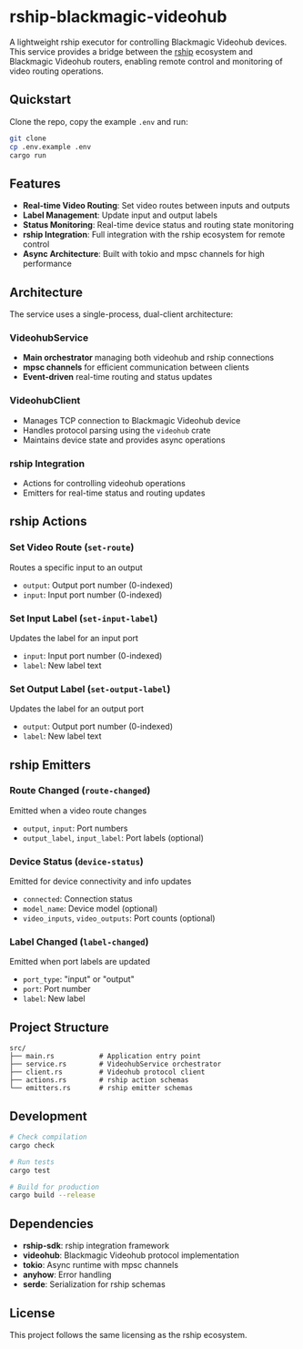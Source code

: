 # rship-blackmagic-videohub

A lightweight rship executor for controlling Blackmagic Videohub devices. This service provides a bridge between the [rship](https://docs.rship.io) ecosystem and Blackmagic Videohub routers, enabling remote control and monitoring of video routing operations.

## Quickstart

Clone the repo, copy the example `.env` and run:

```bash
git clone 
cp .env.example .env
cargo run
```

## Features

- **Real-time Video Routing**: Set video routes between inputs and outputs
- **Label Management**: Update input and output labels
- **Status Monitoring**: Real-time device status and routing state monitoring
- **rship Integration**: Full integration with the rship ecosystem for remote control
- **Async Architecture**: Built with tokio and mpsc channels for high performance

## Architecture

The service uses a single-process, dual-client architecture:

### VideohubService
- **Main orchestrator** managing both videohub and rship connections
- **mpsc channels** for efficient communication between clients
- **Event-driven** real-time routing and status updates

### VideohubClient
- Manages TCP connection to Blackmagic Videohub device
- Handles protocol parsing using the `videohub` crate
- Maintains device state and provides async operations

### rship Integration
- Actions for controlling videohub operations
- Emitters for real-time status and routing updates

## rship Actions

### Set Video Route (`set-route`)
Routes a specific input to an output
- `output`: Output port number (0-indexed)
- `input`: Input port number (0-indexed)

### Set Input Label (`set-input-label`)
Updates the label for an input port
- `input`: Input port number (0-indexed)
- `label`: New label text

### Set Output Label (`set-output-label`) 
Updates the label for an output port
- `output`: Output port number (0-indexed)
- `label`: New label text

## rship Emitters

### Route Changed (`route-changed`)
Emitted when a video route changes
- `output`, `input`: Port numbers
- `output_label`, `input_label`: Port labels (optional)

### Device Status (`device-status`)
Emitted for device connectivity and info updates
- `connected`: Connection status
- `model_name`: Device model (optional)
- `video_inputs`, `video_outputs`: Port counts (optional)

### Label Changed (`label-changed`)
Emitted when port labels are updated
- `port_type`: "input" or "output"
- `port`: Port number
- `label`: New label

## Project Structure

```
src/
├── main.rs           # Application entry point
├── service.rs        # VideohubService orchestrator
├── client.rs         # Videohub protocol client
├── actions.rs        # rship action schemas
└── emitters.rs       # rship emitter schemas
```

## Development

```bash
# Check compilation
cargo check

# Run tests  
cargo test

# Build for production
cargo build --release
```

## Dependencies

- **rship-sdk**: rship integration framework
- **videohub**: Blackmagic Videohub protocol implementation
- **tokio**: Async runtime with mpsc channels
- **anyhow**: Error handling
- **serde**: Serialization for rship schemas

## License

This project follows the same licensing as the rship ecosystem.